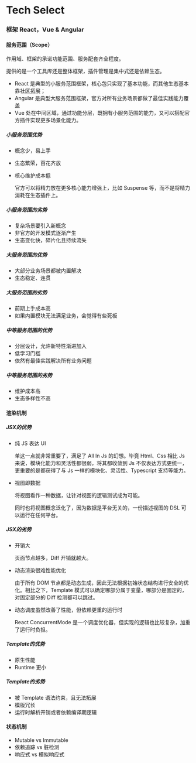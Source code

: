 # Tech Select

### 框架 React，Vue & Angular

#### 服务范围（Scope）

作用域、框架的承诺功能范围、服务配套齐全程度。

提供的是一个工具库还是整体框架，插件管理是集中式还是依赖生态。

* React 是典型的小服务范围框架，核心包只实现了基本功能，而其他生态基本靠社区拓展；
* Angular 是典型大服务范围框架，官方对所有业务场景都做了最佳实践能力覆盖
* Vue 处在中间区域，通过功能分层，既拥有小服务范围的能力，又可以搭配官方插件实现更多场景化能力。

##### 小服务范围优势

* 概念少，易上手

* 生态繁荣，百花齐放

* 核心维护成本低

  官方可以将精力放在更多核心能力增强上，比如 Suspense 等，而不是将精力消耗在生态插件上。

##### 小服务范围的劣势

* 复杂场景要引入新概念
* 非官方的开发模式逐渐产生
* 生态变化快，碎片化且持续流失

##### 大服务范围的优势

* 大部分业务场景都被内置解决
* 生态稳定、连贯

##### 大服务范围的劣势

* 前期上手成本高
* 如果内置模块无法满足业务，会觉得有些死板

##### 中等服务范围的优势

* 分层设计，允许新特性渐进加入
* 低学习门槛
* 依然有最佳实践解决所有业务问题

##### 中等服务范围的劣势

* 维护成本高
* 生态多样性不高



#### 渲染机制

##### JSX的优势

* 纯 JS 表达 UI

  单这一点就非常重要了，满足了 All In Js 的幻想。毕竟 Html、Css 相比 Js 来说，模块化能力和灵活性都很弱，将其都收敛到 Js 不仅表达方式更统一，更重要的是都获得了与 Js 一样的模块化、灵活性、Typescript 支持等能力。

* 视图即数据

  将视图看作一种数据，让针对视图的逻辑测试成为可能。

  同时也将视图概念泛化了，因为数据是平台无关的，一份描述视图的 DSL 可以运行在任何平台。

##### JSX的劣势

* 开销大

  页面节点越多，Diff 开销就越大。

* 动态渲染很难性能优化

  由于所有 DOM 节点都是动态生成，因此无法根据初始状态结构进行安全的优化。相比之下，Template 模式可以确定哪部分属于变量，哪部分是固定的，对固定部分的 Diff 检测都可以跳过。

* 动态调度虽然改善了性能，但依赖更重的运行时

  React ConcurrentMode 是一个调度优化器，但实现的逻辑也比较复杂，加重了运行时负担。

##### Template的优势

* 原生性能
* Runtime 更小

##### Template的劣势

* 被 Template 语法约束，且无法拓展
* 模版冗长
* 运行时解析开销或者依赖编译期逻辑



#### 状态机制

- Mutable vs Immutable
- 依赖追踪 vs 脏检测
- 响应式 vs 模拟响应式

